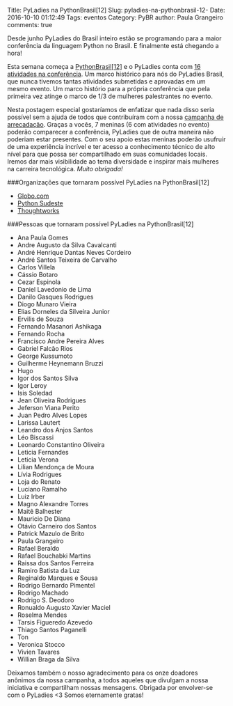 Title: PyLadies na PythonBrasil[12]
Slug: pyladies-na-pythonbrasil-12-
Date: 2016-10-10 01:12:49
Tags: eventos
Category: PyBR
author: Paula Grangeiro
comments: true

Desde junho PyLadies do Brasil inteiro estão se programando para a maior conferência da linguagem Python no Brasil. E finalmente está chegando a hora!

Esta semana começa a [PythonBrasil\[12\]](http://2016.pythonbrasil.org.br/) e o PyLadies conta com [16 atividades na conferência](https://docs.google.com/spreadsheets/d/1m5-XIyYCwucnl_Rm1u9GVay32whulh7qyXnTyZuqk4g/pubhtml?gid=0&single=true). Um marco histórico para nós do PyLadies Brasil, que nunca tivemos tantas atividades submetidas e aprovadas em um mesmo evento. Um marco histório para a própria conferência que pela primeira vez atinge o marco de 1/3 de mulheres palestrantes no evento.

Nesta postagem especial gostaríamos de enfatizar que nada disso seria possível sem a ajuda de todos que contribuíram com a nossa [campanha de arrecadação](https://www.catarse.me/pyladies_na_python_brasil_12). Graças a vocês, 7 meninas (6 com atividades no evento) poderão comparecer a conferência, PyLadies que de outra maneira não poderiam estar presentes. Com o seu apoio estas meninas poderão usufruir de uma experiência incrível e ter acesso a conhecimento técnico de alto nível para que possa ser compartilhado em suas comunidades locais. Iremos dar mais visibilidade ao tema diversidade e inspirar mais mulheres na carreira tecnológica. _Muito obrigada!_

###Organizações que tornaram possível PyLadies na PythonBrasil[12]
* [Globo.com](http://www.globo.com/)
* [Python Sudeste](http://pythonsudeste.org)
* [Thoughtworks](https://www.thoughtworks.com/pt/)

###Pessoas que tornaram possível PyLadies na PythonBrasil[12]
* Ana Paula Gomes
* Andre Augusto da Silva Cavalcanti
* André Henrique Dantas Neves Cordeiro
* André Santos Teixeira de Carvalho
* Carlos Villela
* Cássio Botaro
* Cezar Espinola
* Daniel Lavedonio de Lima
* Danilo Gasques Rodrigues
* Diogo Munaro Vieira
* Elias Dorneles da Silveira Junior
* Ervilis de Souza
* Fernando Masanori Ashikaga
* Fernando Rocha
* Francisco Andre Pereira Alves
* Gabriel Falcão Rios
* George Kussumoto
* Guilherme Heynemann Bruzzi
* Hugo
* Igor dos Santos Silva
* Igor Leroy
* Isis Soledad
* Jean Oliveira Rodrigues
* Jeferson Viana Perito
* Juan Pedro Alves Lopes
* Larissa Lautert
* Leandro dos Anjos Santos
* Léo Biscassi
* Leonardo Constantino Oliveira
* Leticia Fernandes
* Leticia Verona
* Lilian Mendonça de Moura
* Lívia Rodrigues
* Loja do Renato
* Luciano Ramalho
* Luiz Irber
* Magno Alexandre Torres
* Maitê Balhester
* Mauricio De Diana
* Otávio Carneiro dos Santos
* Patrick Mazulo de Brito
* Paula Grangeiro
* Rafael Beraldo
* Rafael Bouchabki Martins
* Raissa dos Santos Ferreira
* Ramiro Batista da Luz
* Reginaldo Marques e Sousa
* Rodrigo Bernardo Pimentel
* Rodrigo Machado
* Rodrigo S. Deodoro
* Ronualdo Augusto Xavier Maciel
* Roselma Mendes
* Tarsis Figueredo Azevedo
* Thiago Santos Paganelli
* Ton
* Veronica Stocco
* Vivien Tavares
* Willian Braga da Silva


Deixamos também o nosso agradecimento para os onze doadores anônimos da nossa campanha, a todos aqueles que divulgam a nossa iniciativa e compartilham nossas mensagens. Obrigada por envolver-se com o PyLadies  <3 Somos eternamente gratas!
